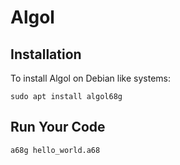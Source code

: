 # Algol 

## Installation

To install Algol on Debian like systems:

`sudo apt install algol68g`

## Run Your Code

`a68g hello_world.a68`
